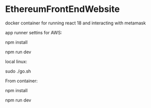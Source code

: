 # EthereumFrontEndWebsite
docker container for running react 18 and interacting with metamask 

app runner settins for AWS:

npm install

npm run dev



local linux:

  sudo ./go.sh
  
 From container:
 
  npm install
  
  npm run dev


